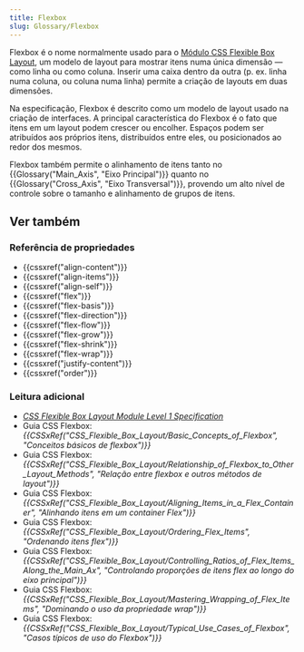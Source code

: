 ```yaml
---
title: Flexbox
slug: Glossary/Flexbox
---
```


Flexbox é o nome normalmente usado para o [Módulo CSS Flexible Box Layout](https://www.w3.org/TR/css-flexbox-1/), um modelo de layout para mostrar itens numa única dimensão — como linha ou como coluna. Inserir uma caixa dentro da outra (p. ex. linha numa coluna, ou coluna numa linha) permite a criação de layouts em duas dimensões.

Na especificação, Flexbox é descrito como um modelo de layout usado na criação de interfaces. A principal característica do Flexbox é o fato que itens em um layout podem crescer ou encolher. Espaços podem ser atribuídos aos próprios itens, distribuídos entre eles, ou posicionados ao redor dos mesmos.

Flexbox também permite o alinhamento de itens tanto no {{Glossary("Main_Axis", "Eixo Principal")}} quanto no {{Glossary("Cross_Axis", "Eixo Transversal")}}, provendo um alto nível de controle sobre o tamanho e alinhamento de grupos de itens.

## Ver também

### Referência de propriedades

- {{cssxref("align-content")}}
- {{cssxref("align-items")}}
- {{cssxref("align-self")}}
- {{cssxref("flex")}}
- {{cssxref("flex-basis")}}
- {{cssxref("flex-direction")}}
- {{cssxref("flex-flow")}}
- {{cssxref("flex-grow")}}
- {{cssxref("flex-shrink")}}
- {{cssxref("flex-wrap")}}
- {{cssxref("justify-content")}}
- {{cssxref("order")}}

### Leitura adicional

- _[CSS Flexible Box Layout Module Level 1 Specification](https://www.w3.org/TR/css-flexbox-1/)_
- Guia CSS Flexbox: _{{CSSxRef("CSS_Flexible_Box_Layout/Basic_Concepts_of_Flexbox", "Conceitos básicos de flexbox")}}_
- Guia CSS Flexbox: _{{CSSxRef("CSS_Flexible_Box_Layout/Relationship_of_Flexbox_to_Other_Layout_Methods", "Relação entre flexbox e outros métodos de layout")}}_
- Guia CSS Flexbox: _{{CSSxRef("CSS_Flexible_Box_Layout/Aligning_Items_in_a_Flex_Container", "Alinhando itens em um container Flex")}}_
- Guia CSS Flexbox: _{{CSSxRef("CSS_Flexible_Box_Layout/Ordering_Flex_Items", "Ordenando itens flex")}}_
- Guia CSS Flexbox: _{{CSSxRef("CSS_Flexible_Box_Layout/Controlling_Ratios_of_Flex_Items_Along_the_Main_Ax", "Controlando proporções de itens flex ao longo do eixo principal")}}_
- Guia CSS Flexbox: _{{CSSxRef("CSS_Flexible_Box_Layout/Mastering_Wrapping_of_Flex_Items", "Dominando o uso da propriedade wrap")}}_
- Guia CSS Flexbox: _{{CSSxRef("CSS_Flexible_Box_Layout/Typical_Use_Cases_of_Flexbox", "Casos típicos de uso do Flexbox")}}_

